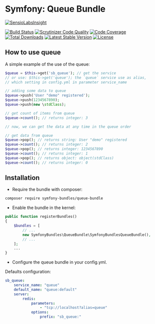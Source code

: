 Symfony: Queue Bundle
=====================

[![SensioLabsInsight][sensiolabs-insight-image]][sensiolabs-insight-link]

[![Build Status][testing-image]][testing-link]
[![Scrutinizer Code Quality][scrutinizer-code-quality-image]][scrutinizer-code-quality-link]
[![Code Coverage][code-coverage-image]][code-coverage-link]
[![Total Downloads][downloads-image]][package-link]
[![Latest Stable Version][stable-image]][package-link]
[![License][license-image]][license-link]

How to use queue
----------------
A simple example of the use of the queue:
``` php
$queue = $this->get('sb_queue'); // get the service
// or use: $this->get('queue'); the `queue` service use as alias,
// which setting in config.yml in parameter service_name

// adding some data to queue
$queue->push('User "demo" registered');
$queue->push(1234567890);
$queue->push(new \stdClass);

// get count of items from queue
$queue->count(); // returns integer: 3
```

``` php
// now, we can get the data at any time in the queue order

// get data from queue
$queue->pop(); // returns string: User "demo" registered
$queue->count(); // returns integer: 2
$queue->pop(); // returns integer: 1234567890
$queue->count(); // returns integer: 1
$queue->pop(); // returns object: object(stdClass)
$queue->count(); // returns integer: 0
```

Installation
------------
* Require the bundle with composer:

``` bash
composer require symfony-bundles/queue-bundle
```

* Enable the bundle in the kernel:

``` php
public function registerBundles()
{
    $bundles = [
        // ...
        new SymfonyBundles\QueueBundle\SymfonyBundlesQueueBundle(),
        // ...
    ];
    ...
}
```

* Configure the queue bundle in your config.yml.

Defaults configuration:
``` yml
sb_queue:
    service_name: "queue"
    default_name: "queue:default"
    server:
        redis:
            parameters:
                - "tcp://localhost?alias=queue"
            options:
                prefix: "sb_queue:"
```

[package-link]: https://packagist.org/packages/symfony-bundles/queue-bundle
[license-link]: https://github.com/symfony-bundles/queue-bundle/blob/master/LICENSE
[license-image]: https://poser.pugx.org/symfony-bundles/queue-bundle/license
[testing-link]: https://travis-ci.org/symfony-bundles/queue-bundle
[testing-image]: https://travis-ci.org/symfony-bundles/queue-bundle.svg?branch=master
[stable-image]: https://poser.pugx.org/symfony-bundles/queue-bundle/v/stable
[downloads-image]: https://poser.pugx.org/symfony-bundles/queue-bundle/downloads
[sensiolabs-insight-link]: https://insight.sensiolabs.com/projects/e288c87f-ddf0-4a1c-81c5-5a7f86ab3351
[sensiolabs-insight-image]: https://insight.sensiolabs.com/projects/e288c87f-ddf0-4a1c-81c5-5a7f86ab3351/big.png
[code-coverage-link]: https://scrutinizer-ci.com/g/symfony-bundles/queue-bundle/?branch=master
[code-coverage-image]: https://scrutinizer-ci.com/g/symfony-bundles/queue-bundle/badges/coverage.png?b=master
[scrutinizer-code-quality-link]: https://scrutinizer-ci.com/g/symfony-bundles/queue-bundle/?branch=master
[scrutinizer-code-quality-image]: https://scrutinizer-ci.com/g/symfony-bundles/queue-bundle/badges/quality-score.png?b=master
